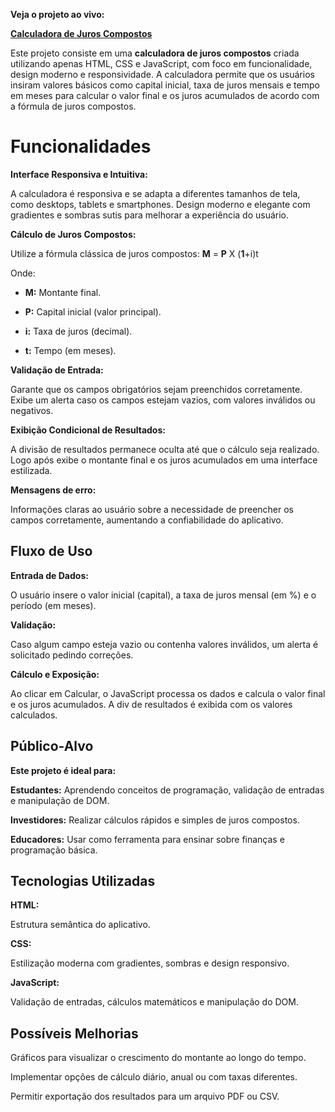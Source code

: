 **Veja o projeto ao vivo:**

**[Calculadora de Juros Compostos](https://ninja1375.github.io/Calculadora-de-Juros-Compostos/)**

Este projeto consiste em uma **calculadora de juros compostos** criada utilizando apenas HTML, CSS e JavaScript, com foco em funcionalidade, design moderno e responsividade. A calculadora permite que os usuários insiram valores básicos como capital inicial, taxa de juros mensais e tempo em meses para calcular o valor final e os juros acumulados de acordo com a fórmula de juros compostos.

# Funcionalidades

**Interface Responsiva e Intuitiva:**

A calculadora é responsiva e se adapta a diferentes tamanhos de tela, como desktops, tablets e smartphones. Design moderno e elegante com gradientes e sombras sutis para melhorar a experiência do usuário.

**Cálculo de Juros Compostos:**

Utilize a fórmula clássica de juros compostos: **M** = **P** X (**1**+i)t

Onde: 

- **M:** Montante final.

- **P:** Capital inicial (valor principal).

- **i:** Taxa de juros (decimal).

- **t:** Tempo (em meses).

**Validação de Entrada:**

Garante que os campos obrigatórios sejam preenchidos corretamente. Exibe um alerta caso os campos estejam vazios, com valores inválidos ou negativos.

**Exibição Condicional de Resultados:**

A divisão de resultados permanece oculta até que o cálculo seja realizado. Logo após exibe o montante final e os juros acumulados em uma interface estilizada.

**Mensagens de erro:**

Informações claras ao usuário sobre a necessidade de preencher os campos corretamente, aumentando a confiabilidade do aplicativo.

## Fluxo de Uso

**Entrada de Dados:**

O usuário insere o valor inicial (capital), a taxa de juros mensal (em %) e o período (em meses).

**Validação:**

Caso algum campo esteja vazio ou contenha valores inválidos, um alerta é solicitado pedindo correções.

**Cálculo e Exposição:**

Ao clicar em Calcular, o JavaScript processa os dados e calcula o valor final e os juros acumulados. A div de resultados é exibida com os valores calculados.

## Público-Alvo

**Este projeto é ideal para:**

**Estudantes:** Aprendendo conceitos de programação, validação de entradas e manipulação de DOM.

**Investidores:** Realizar cálculos rápidos e simples de juros compostos.

**Educadores:** Usar como ferramenta para ensinar sobre finanças e programação básica.

## Tecnologias Utilizadas

**HTML:**

Estrutura semântica do aplicativo.

**CSS:**

Estilização moderna com gradientes, sombras e design responsivo.

**JavaScript:**

Validação de entradas, cálculos matemáticos e manipulação do DOM.

## Possíveis Melhorias

Gráficos para visualizar o crescimento do montante ao longo do tempo.

Implementar opções de cálculo diário, anual ou com taxas diferentes.

Permitir exportação dos resultados para um arquivo PDF ou CSV.
